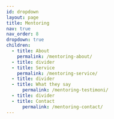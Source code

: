 ```yaml
---
id: dropdown
layout: page
title: Mentoring
nav: true
nav_order: 8
dropdown: true
children:
  - title: About
    permalink: /mentoring-about/
  - title: divider
  - title: Service
    permalink: /mentoring-service/
  - title: divider
  - title: What they say
      permalink: /mentoring-testimoni/
  - title: divider
  - title: Contact
      permalink: /mentoring-contact/
---
```

